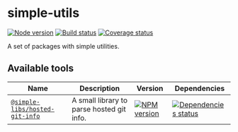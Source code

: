 # simple-utils

[![Node version][node]][node-url]
[![Build status][build]][build-url]
[![Coverage status][coverage]][coverage-url]

[node]: https://img.shields.io/node/v/simple-utils.svg
[node-url]: https://nodejs.org

[build]: https://img.shields.io/github/actions/workflow/status/TrigenSoftware/simple-utils/tests.yml?branch=main
[build-url]: https://github.com/TrigenSoftware/simple-utils/actions

[coverage]: https://img.shields.io/codecov/c/github/TrigenSoftware/simple-utils.svg
[coverage-url]: https://app.codecov.io/gh/TrigenSoftware/simple-utils

A set of packages with simple utilities.

## Available tools

| Name | Description | Version | Dependencies |
|------|-------------|---------|--------------|
| [`@simple-libs/hosted-git-info`](packages/hosted-git-info#readme) | A small library to parse hosted git info. | [![NPM version][hosted-git-info-npm]][hosted-git-info-npm-url] | [![Dependencies status][hosted-git-info-deps]][hosted-git-info-deps-url] |

<!-- hosted-git-info -->

[hosted-git-info-npm]: https://img.shields.io/npm/v/@simple-libs/hosted-git-info.svg
[hosted-git-info-npm-url]: https://www.npmjs.com/package/@simple-libs/hosted-git-info

[hosted-git-info-deps]: https://img.shields.io/librariesio/release/npm/@simple-libs/hosted-git-info
[hosted-git-info-deps-url]: https://libraries.io/npm/@simple-libs%2hosted-git-info/tree
